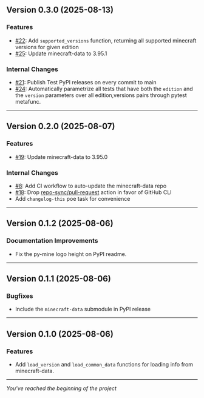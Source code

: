 ## Version 0.3.0 (2025-08-13)

### Features

- [#22](https://github.com/py-mine/minebase/issues/22): Add `supported_versions` function, returning all supported minecraft versions for given edition
- [#25](https://github.com/py-mine/minebase/issues/25): Update minecraft-data to 3.95.1

### Internal Changes

- [#21](https://github.com/py-mine/minebase/issues/21): Publish Test PyPI releases on every commit to main
- [#24](https://github.com/py-mine/minebase/issues/24): Automatically parametrize all tests that have both the `edition` and the `version` parameters over all edition,versions pairs through pytest metafunc.

---

## Version 0.2.0 (2025-08-07)

### Features

- [#19](https://github.com/py-mine/minebase/issues/19): Update minecraft-data to 3.95.0

### Internal Changes

- [#8](https://github.com/py-mine/minebase/issues/8): Add CI workflow to auto-update the minecraft-data repo
- [#18](https://github.com/py-mine/minebase/issues/18): Drop [repo-sync/pull-request](https://github.com/repo-sync/pull-request) action in favor of GitHub CLI
- Add `changelog-this` poe task for convenience

---

## Version 0.1.2 (2025-08-06)

### Documentation Improvements

- Fix the py-mine logo height on PyPI readme.

---

## Version 0.1.1 (2025-08-06)

### Bugfixes

- Include the `minecraft-data` submodule in PyPI release

---

## Version 0.1.0 (2025-08-06)

### Features

- Add `load_version` and `load_common_data` functions for loading info from minecraft-data.

---

_You've reached the beginning of the project_
